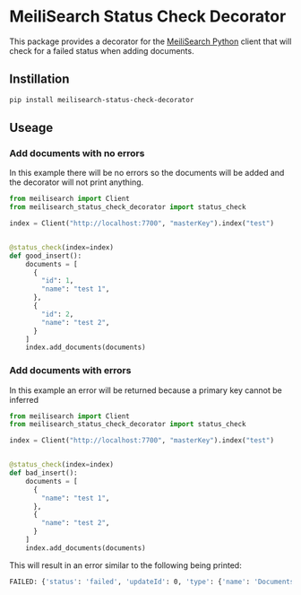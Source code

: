 # MeiliSearch Status Check Decorator

This package provides a decorator for the [MeiliSearch Python](https://github.com/meilisearch/meilisearch-python)
client that will check for a failed status when adding documents.

## Instillation

```sh
pip install meilisearch-status-check-decorator
```

## Useage

### Add documents with no errors

In this example there will be no errors so the documents will be added and the decorator will not
print anything.

```py
from meilisearch import Client
from meilisearch_status_check_decorator import status_check

index = Client("http://localhost:7700", "masterKey").index("test")


@status_check(index=index)
def good_insert():
    documents = [
      {
        "id": 1,
        "name": "test 1",
      },
      {
        "id": 2,
        "name": "test 2",
      }
    ]
    index.add_documents(documents)
```

### Add documents with errors

In this example an error will be returned because a primary key cannot be inferred

```py
from meilisearch import Client
from meilisearch_status_check_decorator import status_check

index = Client("http://localhost:7700", "masterKey").index("test")


@status_check(index=index)
def bad_insert():
    documents = [
      {
        "name": "test 1",
      },
      {
        "name": "test 2",
      }
    ]
    index.add_documents(documents)
```

This will result in an error similar to the following being printed:

```sh
FAILED: {'status': 'failed', 'updateId': 0, 'type': {'name': 'DocumentsAddition'}, 'message': 'missing primary key', 'errorCode': 'missing_primary_key', 'errorType': 'invalid_request_error', 'errorLink': 'https://docs.meilisearch.com/errors#missing_primary_key', 'duration': 0.025, 'enqueuedAt': '2021-08-29T17:06:59.877177189Z', 'processedAt': '2021-08-29T17:06:59.906190045Z'}
```
